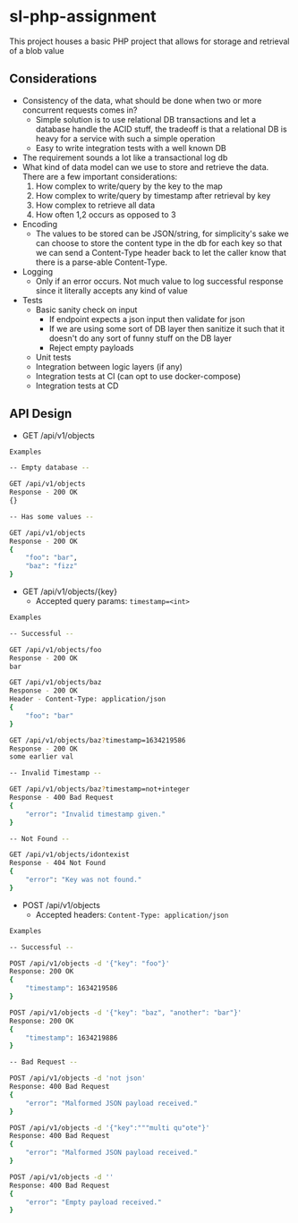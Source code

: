 # sl-php-assignment

This project houses a basic PHP project that allows for storage and retrieval of a blob value

## Considerations

- Consistency of the data, what should be done when two or more concurrent requests comes in?
    - Simple solution is to use relational DB transactions and let a database handle the ACID stuff, the tradeoff is that a relational DB is heavy for a service with such a simple operation
    - Easy to write integration tests with a well known DB
- The requirement sounds a lot like a transactional log db
- What kind of data model can we use to store and retrieve the data. There are a few important considerations: 
    1. How complex to write/query by the key to the map 
    2. How complex to write/query by timestamp after retrieval by key
    3. How complex to retrieve all data
    4. How often 1,2 occurs as opposed to 3
- Encoding
    - The values to be stored can be JSON/string, for simplicity's sake we can choose to store the content type in the db for each key so that we can send a Content-Type header back to let the caller know that there is a parse-able Content-Type.
- Logging
    - Only if an error occurs. Not much value to log successful response since it literally accepts any kind of value
- Tests
    - Basic sanity check on input
        - If endpoint expects a json input then validate for json
        - If we are using some sort of DB layer then sanitize it such that it doesn't do any sort of funny stuff on the DB layer
        - Reject empty payloads
    - Unit tests
    - Integration between logic layers (if any)
    - Integration tests at CI (can opt to use docker-compose)
    - Integration tests at CD

## API Design

- GET /api/v1/objects
```bash
Examples

-- Empty database --

GET /api/v1/objects
Response - 200 OK 
{}

-- Has some values --

GET /api/v1/objects
Response - 200 OK
{
    "foo": "bar",
    "baz": "fizz"
}
```
- GET /api/v1/objects/{key}
    - Accepted query params: `timestamp=<int>`
```bash
Examples

-- Successful --

GET /api/v1/objects/foo
Response - 200 OK 
bar

GET /api/v1/objects/baz
Response - 200 OK
Header - Content-Type: application/json
{
    "foo": "bar"
}

GET /api/v1/objects/baz?timestamp=1634219586
Response - 200 OK
some earlier val

-- Invalid Timestamp --

GET /api/v1/objects/baz?timestamp=not+integer
Response - 400 Bad Request
{
    "error": "Invalid timestamp given."
}

-- Not Found -- 

GET /api/v1/objects/idontexist
Response - 404 Not Found
{
    "error": "Key was not found."
}
```
- POST /api/v1/objects
    - Accepted headers: `Content-Type: application/json`
```bash
Examples

-- Successful --

POST /api/v1/objects -d '{"key": "foo"}'
Response: 200 OK
{
    "timestamp": 1634219586
}

POST /api/v1/objects -d '{"key": "baz", "another": "bar"}'
Response: 200 OK
{
    "timestamp": 1634219886
}

-- Bad Request --

POST /api/v1/objects -d 'not json'
Response: 400 Bad Request
{
    "error": "Malformed JSON payload received."
}

POST /api/v1/objects -d '{"key":"""multi qu"ote"}'
Response: 400 Bad Request
{
    "error": "Malformed JSON payload received."
}

POST /api/v1/objects -d ''
Response: 400 Bad Request
{
    "error": "Empty payload received."
}
```